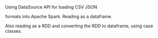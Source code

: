 Using DataSource API for loading
    CSV 
    JSON
    
formats into Apache Spark. Reading as a dataframe.

Also reading as a RDD and converting the RDD to dataframe,  using case classes.


